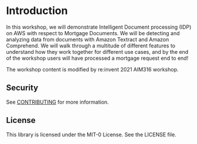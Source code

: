 # Introduction

In this workshop, we will demonstrate Intelligent Document processing (IDP) on AWS with respect to Mortgage Documents. We will be detecting and analyzing data from documents with Amazon Textract and Amazon Comprehend. We will walk through a multitude of different features to understand how they work together for different use cases, and by the end of the workshop users will have processed a mortgage request end to end! 

The workshop content is modified by re:invent 2021 AIM316 workshop.

## Security

See [CONTRIBUTING](CONTRIBUTING.md#security-issue-notifications) for more information.

## License

This library is licensed under the MIT-0 License. See the LICENSE file.

